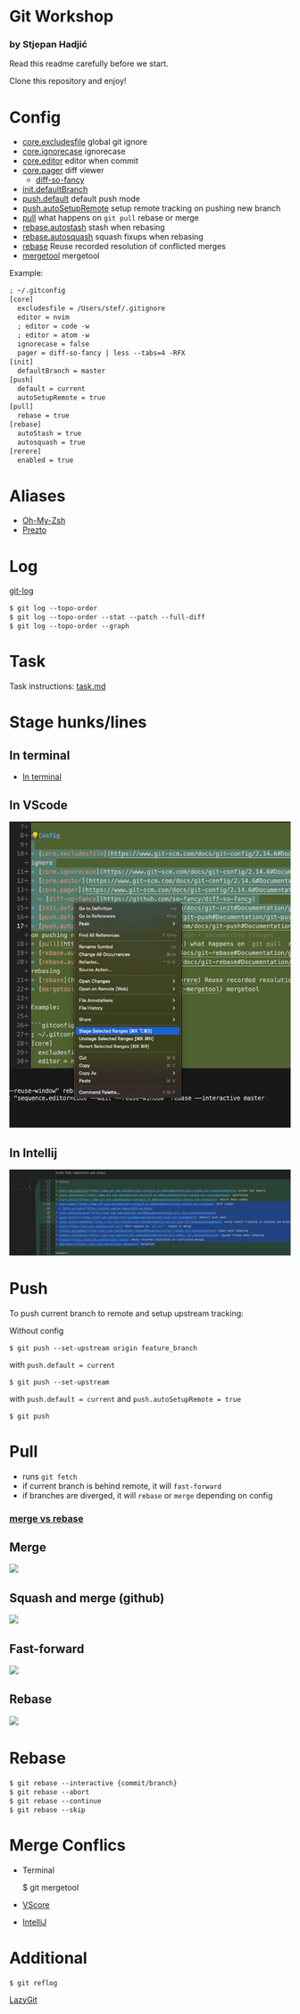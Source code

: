 # Git Workshop
### by Stjepan Hadjić

Read this readme carefully before we start.

Clone this repository and enjoy!

# Config

* [core.excludesfile](https://www.git-scm.com/docs/git-config/2.14.6#Documentation/git-config.txt-coreexcludesFile) global git ignore
* [core.ignorecase](https://www.git-scm.com/docs/git-config/2.14.6#Documentation/git-config.txt-coreignoreCase) ignorecase
* [core.editor](https://www.git-scm.com/docs/git-config/2.14.6#Documentation/git-config.txt-coreeditor) editor when commit
* [core.pager](https://www.git-scm.com/docs/git-config/2.14.6#Documentation/git-config.txt-corepager) diff viewer
  * [diff-so-fancy](https://github.com/so-fancy/diff-so-fancy)
* [init.defaultBranch](https://git-scm.com/docs/git-init#Documentation/git-init.txt-initdefaultBranch)
* [push.default](https://git-scm.com/docs/git-push#Documentation/git-push.txt-pushdefault) default push mode
* [push.autoSetupRemote](https://git-scm.com/docs/git-push#Documentation/git-push.txt-pushautoSetupRemote) setup remote tracking on pushing new branch
* [pull](https://git-scm.com/docs/git-pull) what happens on `git pull` rebase or merge
* [rebase.autostash](https://git-scm.com/docs/git-rebase#Documentation/git-rebase.txt-rebaseautoStash) stash when rebasing
* [rebase.autosquash](https://git-scm.com/docs/git-rebase#Documentation/git-rebase.txt-rebaseautoSquash) squash fixups when rebasing
* [rebase](https://git-scm.com/docs/git-rerere) Reuse recorded resolution of conflicted merges
* [mergetool](https://git-scm.com/docs/git-mergetool) mergetool

Example:

```gitconfig
; ~/.gitconfig
[core]
  excludesfile = /Users/stef/.gitignore
  editor = nvim
  ; editor = code -w
  ; editor = atom -w
  ignorecase = false
  pager = diff-so-fancy | less --tabs=4 -RFX
[init]
  defaultBranch = master
[push]
  default = current
  autoSetupRemote = true
[pull]
  rebase = true
[rebase]
  autoStash = true
  autosquash = true
[rerere]
  enabled = true
```

# Aliases
* [Oh-My-Zsh](https://github.com/ohmyzsh/ohmyzsh/blob/master/plugins/git/git.plugin.zsh)
* [Prezto](https://github.com/sorin-ionescu/prezto/blob/master/modules/git/alias.zsh)

# Log

[git-log](https://git-scm.com/docs/git-log)

    $ git log --topo-order
    $ git log --topo-order --stat --patch --full-diff
    $ git log --topo-order --graph

# Task

Task instructions: [task.md](task.md)

# Stage hunks/lines

## In terminal
* [In terminal](https://git-scm.com/book/en/v2/Git-Tools-Interactive-Staging)

## In VScode
![](imgs/vscode_stage_lines.png)

## In Intellij
![](imgs/intellij_stage_lines.png)

# Push

To push current branch to remote and setup upstream tracking:

Without config

    $ git push --set-upstream origin feature_branch

with `push.default = current`

    $ git push --set-upstream

with `push.default = current` and `push.autoSetupRemote = true`

    $ git push

# Pull

* runs `git fetch`
* if current branch is behind remote, it will `fast-forward`
* if branches are diverged, it will `rebase` or `merge` depending on config

### [merge vs rebase](https://medium.com/pranayaggarwal25/git-merge-rebase-d8b91825bbb1)

## Merge
![](https://miro.medium.com/v2/resize:fit:720/format:webp/0*DHmWhgEMZOSW3OVz.gif)

## Squash and merge (github)
![](https://i.stack.imgur.com/Lh9LK.png)

## Fast-forward
![](https://miro.medium.com/v2/resize:fit:720/format:webp/0*GhW5WSCRH1dneU6c.gif)

## Rebase
![](https://miro.medium.com/v2/resize:fit:720/format:webp/0*1VkO0oTn-PPPzJmx.gif)

# Rebase

    $ git rebase --interactive {commit/branch}
    $ git rebase --abort
    $ git rebase --continue
    $ git rebase --skip

# Merge Conflics

* Terminal


    $ git mergetool

* [VScore](https://code.visualstudio.com/docs/sourcecontrol/overview#_merge-conflicts)
* [IntelliJ](https://www.jetbrains.com/help/idea/resolve-conflicts.html)

# Additional

    $ git reflog

[LazyGit](https://github.com/jesseduffield/lazygit)
